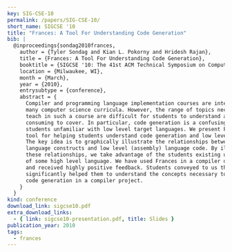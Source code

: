 ```yaml
---
key: SIG-CSE-10
permalink: /papers/SIG-CSE-10/
short_name: SIGCSE '10
title: "Frances: A Tool For Understanding Code Generation"
bib: |
  @inproceedings{sondag2010frances,
    author = {Tyler Sondag and Kian L. Pokorny and Hridesh Rajan},
    title = {Frances: A Tool For Understanding Code Generation},
    booktitle = {SIGCSE '10: The 41st ACM Technical Symposium on Computer Science Education},
    location = {Milwaukee, WI},
    month = {March},
    year = {2010},
    entrysubtype = {conference},
    abstract = {
      Compiler and programming language implementation courses are integral parts of
      many computer science curricula. However, the range of topics necessary to
      teach in such a course are difficult for students to understand and time
      consuming to cover. In particular, code generation is a confusing topic for
      students unfamiliar with low level target languages. We present Frances, a
      tool for helping students understand code generation and low level languages.
      The key idea is to graphically illustrate the relationships between high level
      language constructs and low level (assembly) language code. By illustrating
      these relationships, we take advantage of the students existing understanding
      of some high level language. We have used Frances in a compiler design course
      and received highly positive feedback. Students conveyed to us that Frances
      significantly helped them to understand the concepts necessary to implement
      code generation in a compiler project.
    }
  }
kind: conference
download_link: sigcse10.pdf
extra_download_links:
  - { link: sigcse10-presentation.pdf, title: Slides }
publication_year: 2010
tags:
  - frances
---
```

